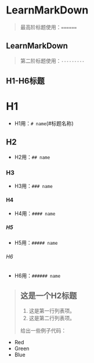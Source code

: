 LearnMarkDown 
==================
>最高阶标题使用：`======`

LearnMarkDown
------------------
>第二阶标题使用：`---------`

H1-H6标题
------------------
# H1
+ H1用：`# name`(#标题名称) 
## H2
+ H2用：`## name`  
### H3
+ H3用：`### name`  
#### H4
+ H4用：`#### name`  
##### H5
+ H5用：`##### name`  
###### H6
+ H6用：`###### name`
> ## 这是一个H2标题
> 
>1.   这是第一行列表项。
>2.   这是第二行列表项。
> 
> 给出一些例子代码：
> 
*   Red
*   Green
*   Blue
